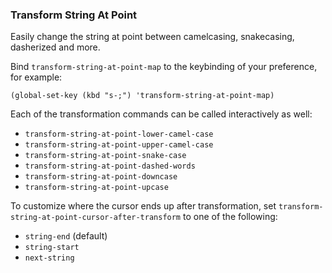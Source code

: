 ### Transform String At Point

 Easily change the string at point between camelcasing, snakecasing, dasherized and more.

Bind `transform-string-at-point-map` to the keybinding of your preference, for example:


``` emacs-lisp
(global-set-key (kbd "s-;") 'transform-string-at-point-map)
```

Each of the transformation commands can be called interactively as well:

* `transform-string-at-point-lower-camel-case`
* `transform-string-at-point-upper-camel-case`
* `transform-string-at-point-snake-case`
* `transform-string-at-point-dashed-words`
* `transform-string-at-point-downcase`
* `transform-string-at-point-upcase`

To customize where the cursor ends up after transformation, set
`transform-string-at-point-cursor-after-transform` to one of the following:

* `string-end` (default)
* `string-start`
* `next-string`
